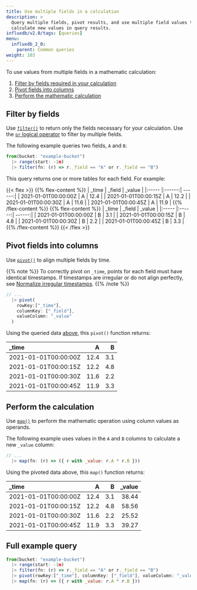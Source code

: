 ```yaml
---
title: Use multiple fields in a calculation
description: >
  Query multiple fields, pivot results, and use multiple field values to
  calculate new values in query results.
influxdb/v2.0/tags: [queries]
menu:
  influxdb_2_0:
    parent: Common queries
weight: 103
---
```


To use values from multiple fields in a mathematic calculation:

1. [Filter by fields required in your calculation](#filter-by-fields)
2. [Pivot fields into columns](#pivot-fields-into-columns)
3. [Perform the mathematic calculation](#perform-the-calculation)

## Filter by fields
Use [`filter()`](/influxdb/v2.0/reference/flux/stdlib/built-in/transformations/filter/)
to return only the fields necessary for your calculation.
Use the [`or` logical operator](/influxdb/v2.0/reference/flux/language/operators/#logical-operators)
to filter by multiple fields.

The following example queries two fields, `A` and `B`:

```js
from(bucket: "example-bucket")
  |> range(start: -1m)
  |> filter(fn: (r) => r._field == "A" or r._field == "B")
```

This query returns one or more tables for each field. For example:

{{< flex >}}
{{% flex-content %}}
| _time                | _field | _value |
|:-----                |:------:| ------:|
| 2021-01-01T00:00:00Z | A      | 12.4   |
| 2021-01-01T00:00:15Z | A      | 12.2   |
| 2021-01-01T00:00:30Z | A      | 11.6   |
| 2021-01-01T00:00:45Z | A      | 11.9   |
{{% /flex-content %}}
{{% flex-content %}}
| _time                | _field | _value |
|:-----                |:------:| ------:|
| 2021-01-01T00:00:00Z | B      | 3.1    |
| 2021-01-01T00:00:15Z | B      | 4.8    |
| 2021-01-01T00:00:30Z | B      | 2.2    |
| 2021-01-01T00:00:45Z | B      | 3.3    |
{{% /flex-content %}}
{{< /flex >}}

## Pivot fields into columns
Use [`pivot()`](/influxdb/v2.0/reference/flux/stdlib/built-in/transformations/pivot/)
to align multiple fields by time.

{{% note %}}
To correctly pivot on `_time`, points for each field must have identical timestamps.
If timestamps are irregular or do not align perfectly, see
[Normalize irregular timestamps](/influxdb/v2.0/query-data/flux/manipulate-timestamps/#normalize-irregular-timestamps).
{{% /note %}}

```js
// ...
  |> pivot(
    rowKey:["_time"],
    columnKey: ["_field"],
    valueColumn: "_value"
  )
```

Using the queried data [above](#filter-by-fields), this `pivot()` function returns:

| _time                | A      | B      |
|:-----                | ------:| ------:|
| 2021-01-01T00:00:00Z | 12.4   | 3.1    |
| 2021-01-01T00:00:15Z | 12.2   | 4.8    |
| 2021-01-01T00:00:30Z | 11.6   | 2.2    |
| 2021-01-01T00:00:45Z | 11.9   | 3.3    |

## Perform the calculation
Use [`map()`](/influxdb/v2.0/reference/flux/stdlib/built-in/transformations/map/)
to perform the mathematic operation using column values as operands.

The following example uses values in the `A` and `B` columns to calculate a new `_value` column:

```js
// ...
  |> map(fn: (r) => ({ r with _value: r.A * r.B }))
```

Using the pivoted data above, this `map()` function returns:

| _time                | A      | B      | _value |
|:-----                | ------:| ------:| ------:|
| 2021-01-01T00:00:00Z | 12.4   | 3.1    | 38.44  |
| 2021-01-01T00:00:15Z | 12.2   | 4.8    | 58.56  |
| 2021-01-01T00:00:30Z | 11.6   | 2.2    | 25.52  |
| 2021-01-01T00:00:45Z | 11.9   | 3.3    | 39.27  |

## Full example query
```js
from(bucket: "example-bucket")
  |> range(start: -1m)
  |> filter(fn: (r) => r._field == "A" or r._field == "B")
  |> pivot(rowKey:["_time"], columnKey: ["_field"], valueColumn: "_value")
  |> map(fn: (r) => ({ r with _value: r.A * r.B }))
```
